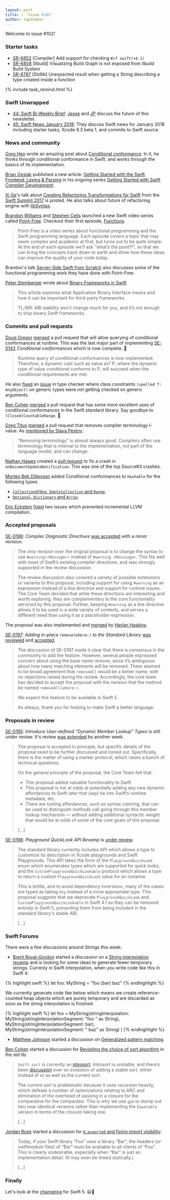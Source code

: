 ```yaml
---
layout: post
title: ! 'Issue #102'
author: tapthaker
---
```


Welcome to issue #102!

<!--excerpt-->

### Starter tasks

- [SR-6852](https://bugs.swift.org/browse/SR-6852) [Compiler] Add support for checking `#if swift(<4.1)`
- [SR-6808](https://bugs.swift.org/browse/SR-6808) [llbuild] Visualizing Build Graph is not exposed from llbuild Build System
- [SR-6787](https://bugs.swift.org/browse/SR-6787) [Stdlib] Unexpected result when getting a String describing a type created inside a function

{% include task_remind.html %}

### Swift Unwrapped

- [44: Swift Bi-Weekly Brief](https://spec.fm/podcasts/swift-unwrapped/108765): [Jesse](https://twitter.com/jesse_squires) and [JP](https://twitter.com/simjp) discuss the future of this newsletter.
- [45: Swift News January 2018](https://spec.fm/podcasts/swift-unwrapped/108885): They discuss Swift news for January 2018 including starter tasks, Xcode 9.3 beta 1, and commits to Swift source.

### News and community

[Greg Heo](https://twitter.com/gregheo) wrote an amazing post about [Conditional conformance](https://swiftunboxed.com/lang/conditional-conformance/). In it, he thinks through conditional conformance in Swift, and works through the basics of its implementation.

[Brian Gesiak](https://twitter.com/modocache) published a new article: [Getting Started with the Swift Frontend: Lexing & Parsing](https://modocache.io/the-swift-frontend-lexing-and-parsing) in his ongoing series [Getting Started with Swift Compiler Development](http://modocache.io/getting-started-with-swift-development).

[Xi Ge](https://github.com/nkcsgexi)'s talk about [Creating Refactoring Transformations for Swift](https://www.skilled.io/u/swiftsummit/creating-refactoring-transformations-for-swift) from the [Swift Summit 2017](https://www.swiftsummit.com/) is posted. He also talks about future of refactoring engine with [libSyntax](https://github.com/apple/swift/blob/master/lib/Syntax/README.md).

[Brandon Williams](http://www.fewbutripe.com/about/) and [Stephen Celis](http://www.stephencelis.com/) launched a new Swift video series called [Point-Free](https://www.pointfree.co/). Checkout their first episode, [Functions](https://www.pointfree.co/episodes/ep1-functions).
> Point-Free is a video series about functional programming and the Swift programming language. Each episode covers a topic that may seem complex and academic at first, but turns out to be quite simple. At the end of each episode we’ll ask “what’s the point?!”, so that we can bring the concepts back down to earth and show how these ideas can improve the quality of your code today.

Brandon's talk [Server-Side Swift from Scratch](https://www.skilled.io/u/swiftsummit/server-side-swift-from-scratch) also discusses some of the functional programming work they have done with Point-Free.

[Peter Steinberger](https://twitter.com/steipete) wrote about [Binary Frameworks in Swift](https://pspdfkit.com/blog/2018/binary-frameworks-swift/)
> This article explores what Application Binary Interface means and how it can be important for third-party frameworks.
>
> TL;WR: ABI stability won’t change much for you, and it’s not enough to ship binary Swift frameworks.

### Commits and pull requests

[Doug Gregor](https://github.com/DougGregor) [merged](https://github.com/apple/swift/pull/14368) a pull request that will allow querying of conditional conformances at runtime. This was the last major part of implementing [SE-0143](https://github.com/apple/swift-evolution/blob/master/proposals/0143-conditional-conformances.md) *Conditional conformances* which is now complete. 🎉

> Runtime query of conditional conformances is now implemented. Therefore, a dynamic cast such as value as? P, where the dynamic type of value conditional conforms to P, will succeed when the conditional requirements are met.

He also [fixed](https://github.com/apple/swift/pull/14174) an [issue](https://bugs.swift.org/browse/SR-6841) in type checker where class constraints `(spelled T: AnyObject)` on generic types were not getting checked on generic arguments.

[Ben Cohen](https://github.com/airspeedswift) [merged](https://github.com/apple/swift/pull/13342) a pull request that has some more excellent uses of conditional conformances in the Swift standard library. Say goodbye to `(Closed)CountableRange`. 👋

[Greg Titus](https://github.com/gregomni) [merged](https://github.com/apple/swift/pull/14227) a pull request that removes compiler terminology l-value. As [mentioned by Slava Pestov](https://twitter.com/slava_pestov/status/957720067822706688):

> “Removing terminology” is almost always good. Compilers often use terminology that is internal to the implementation, not part of the language model, and can change.

[Nathan Hawes](https://github.com/nathawes) created a [pull request](https://github.com/apple/swift/pull/14353) to fix a crash in `onDocumentUpdateNotification`. This was one of the top SourceKit crashes.

[Morten Bek Ditlevsen](https://github.com/mortenbekditlevsen) added Conditional conformances to `Hashable` for the following types:
- [`CollectionOfOne`, `EmptyCollection` and `Range`](https://github.com/apple/swift/commit/618df4aeac766fcb8069e90a44b867969a1bc47d).
- [`Optional`, `Dictionary` and `Array`](https://github.com/apple/swift/pull/14247).

[Eric Eckstein](https://github.com/eeckstein) [fixed](https://github.com/apple/swift/pull/14338) two issues which prevented incremental LLVM compilation.

### Accepted proposals

[SE-0196](https://github.com/apple/swift-evolution/blob/master/proposals/0196-diagnostic-directives.md): *Compiler Diagnostic Directives* [was accepted](https://forums.swift.org/t/se-0196-compiler-diagnostic-directives/8734/47) with a minor revision.

> The only revision over the original proposal is to change the syntax to use `#warning(<Message>)` instead of `#warning <Messsage>`. This fits well with most of Swift’s existing compiler directives, and was strongly supported in the review discussion.
>
> The review discussion also covered a variety of possible extensions or variants to this proposal, including support for using `#warning` as an expression instead of a line directive and support for runtime issues. The Core Team decided that while these directions are interesting and worth exploring, they are complementary to the core functionality serviced by this proposal. Further, keeping `#warning` as a line directive allows it to be used in a wide variety of contexts, and serves a different need than using it as a placeholder expression.

The proposal was also implemented and [merged](https://github.com/apple/swift/pull/14048) by [Harlan Haskins](https://github.com/harlanhaskins).

[SE-0197](https://forums.swift.org/t/se-0197-add-in-place-remove-where/8872): *Adding in-place `remove(where:)` to the Standard Library* [was reviewed](https://forums.swift.org/t/se-0197-add-in-place-remove-where/8872) and [accepted](https://forums.swift.org/t/accepted-with-revision-se-0197-add-in-place-remove-where/9459).

> The discussion of SE-0197 made it clear that there is consensus in the community to add the feature. However, several people expressed concern about using the base name remove, since it’s ambiguous about how many matching elements will be removed. There seemed to be broad agreement that `removeAll` would be a better name, with no objections raised during the review. Accordingly, the core team has decided to accept the proposal with the revision that the method be named `removeAll(where:)`.
>
> We expect this feature to be available in Swift 5.
>
> As always, thank you for helping to make Swift a better language.

### Proposals in review

[SE-0195](https://github.com/apple/swift-evolution/blob/master/proposals/0195-dynamic-member-lookup.md): *Introduce User-defined “Dynamic Member Lookup” Types* is still under review. It's review [was extended](https://forums.swift.org/t/se-0195-introduce-user-defined-dynamic-member-lookup-types/8658/126) by another week.

> The proposal is accepted in principle, but specific details of the proposal need to be further discussed and ironed out. Specifically, there is the matter of using a marker protocol, which raises a bunch of technical questions.
>
> On the general principle of the proposal, the Core Team felt that:
>
> - This proposal added valuable functionality to Swift
> - This proposal is not at odds at potentially adding any new dynamic affordances to Swift later that (say) tie into Swift’s runtime metadata, etc.
> - There are tooling affordances, such as syntax coloring, that can be used to distinguish methods call going through this member lookup mechanism — without adding additional syntactic weight that would be at odds of some of the core goals of this proposal.
>
> [...]

[SE-0198](https://github.com/apple/swift-evolution/blob/master/proposals/0198-playground-quicklook-api-revamp.md): *Playground QuickLook API Revamp* is [under review](https://forums.swift.org/t/se-0198-playground-quicklook-api-revamp/9448).

> The standard library currently includes API which allows a type to customize its
description in Xcode playgrounds and Swift Playgrounds. This API takes the
form of the `PlaygroundQuickLook` enum which enumerates types which are
supported for quick looks, and the `CustomPlaygroundQuickLookable` protocol
which allows a type to return a custom `PlaygroundQuickLook` value for an
instance.
>
> This is brittle, and to avoid dependency inversions, many of the cases are typed
as taking `Any` instead of a more appropriate type. This proposal suggests that
we deprecate `PlaygroundQuickLook` and `CustomPlaygroundQuickLookable` in Swift
4.1 so they can be removed entirely in Swift 5, preventing them from being
included in the standard library's stable ABI.
>
> [...]

### Swift Forums

There were a few discussions around Strings this week:

- [Brent Royal-Gordon](https://github.com/brentdax) started a discussion on a [String interpolation revamp](https://forums.swift.org/t/string-interpolation-revamp/9302) and is looking for some ideas to generate fewer temporary strings. Currenly in Swift interpolation, when you write code like this in Swift 4:

{% highlight swift %}
let foo: MyString = "foo \(bar) baz"
{% endhighlight %}

We currently generate code like below which means we create reference-counted heap objects which are purely temporary and are discarded as soon as the string interpolation is finished.

{% highlight swift %}
let foo = MyString(stringInterpolation:
	MyString(stringInterpolationSegment: "foo " as String),
	MyString(stringInterpolationSegment: bar),
	MyString(stringInterpolationSegment: " baz" as String)
)
{% endhighlight %}

- [Matthew Johnson](https://github.com/anandabits) started a discussion on [Generalized pattern matching](https://forums.swift.org/t/generalized-pattern-matching/9191).

[Ben Cohen](https://github.com/airspeedswift) started a discussion for [Revisiting the choice of sort algorithm](https://forums.swift.org/t/revisiting-the-choice-of-sort-algorithm/8958) in the std lib:

> `Swift.sort` is currently an [introsort](https://en.wikipedia.org/wiki/Introsort). Introsort is unstable, and there’s been [discussion](https://forums.swift.org/t/add-stable-sort-algorithm/778) over on evolution of adding a stable sort, either instead of or as well as the current sort.
>
> The current sort is problematic because it uses recursion heavily, which defeats a number of optimizations relating to ARC and elimination of the overhead of passing in a closure for the comparative for the comparator. This is why we use `gyb` to stamp out two near identical versions rather than implementing the `Equatable` version in terms of the closure-taking one.
>
> [...]

[Jordan Rose](https://github.com/jrose-apple) started a discussion for [`@_exported` and fixing import visibility](https://forums.swift.org/t/exported-and-fixing-import-visibility/9415):

> Today, if your Swift library “Foo” uses a library “Bar”, the headers (or swiftmodule files) of “Bar” must be available to all clients of “Foo”. This is clearly undesirable, especially when “Bar” is just an implementation detail. (It may even be linked statically.)
>
> [...]

### Finally

Let's look at the [changelog](https://twitter.com/jckarter/status/959091909129113602) for Swift 5. 😃🤣
